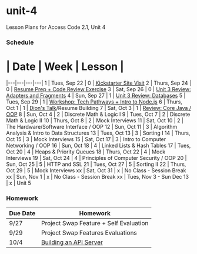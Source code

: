 # unit-4
Lesson Plans for Access Code 2.1, Unit 4

### Schedule

 # |  Date | Week | Lesson |
|---|---|---|---|
1 | Tues, Sep 22 | 0 | [Kickstarter Site Visit](https://www.google.com/maps/preview#!data=!1m4!1m3!1d3023!2d-73.9611116!3d40.7304539!4m13!3m12!1m0!1m1!1s58+Kent+St,+Brooklyn,+NY+11222!3m8!1m3!1d12094!2d-73.9884189!3d40.7313029!3m2!1i1024!2i768!4f13.1&fid=0)
2 | Thurs, Sep 24 | 0 | [Resume Prep + Code Review Exercise](/lessons/2_ProjectSwap.md)
3 | Sat, Sep 26 | 0 | [Unit 3 Review: Adapters and Fragments](/lessons/3_ReviewAdaptersFragments.md)
4 | Sun, Sep 27 | 1 | [Unit 3 Review: Databases](/lessons/4_ReviewDatabases.md)
5 | Tues, Sep 29 | 1 | [Workshop: Tech Pathways + Intro to Node.js](/lessons/5_Nodejs.md)
6 | Thurs, Oct 1 | 1 | [Dion's Talk](/lessons/AccessCodeCareerPaths.pdf)/Resume Building
7 | Sat, Oct 3 | 1 | [Review: Core Java / OOP](/lessons/7_CoreJava.md)
8 | Sun, Oct 4 | 2 | Discrete Math & Logic I
9 | Tues, Oct 7 | 2 | Discrete Math & Logic II
10 | Thurs, Oct 8 | 2 | Mock Interviews
11 | Sat, Oct 10 | 2 | The Hardware/Software Interface / OOP
12 | Sun, Oct 11 | 3 | Algorithm Analysis & Intro to Data Structures
13 | Tues, Oct 13 | 3 | Sorting I
14 | Thurs, Oct 15 | 3 | Mock Interviews
15 | Sat, Oct 17 | 3 | Intro to Computer Networking / OOP
16 | Sun, Oct 18 | 4 | Linked Lists & Hash Tables
17 | Tues, Oct 20 | 4 | Heaps & Priority Queues
18 | Thurs, Oct 22 | 4 | Mock Interviews
19 | Sat, Oct 24 | 4 | Principles of Computer Security / OOP
20 | Sun, Oct 25 | 5 | HTTP and SSL
21 | Tues, Oct 27 | 5 | Sorting II
22 | Thurs, Oct 29 | 5 | Mock Interviews
xx | Sat, Oct 31 | x | No Class - Session Break
xx | Sun, Nov 1 | x | No Class - Session Break
xx | Tues, Nov 3 - Sun Dec 13 | x | Unit 5


### Homework
| Due Date | Homework|  
|---|---|
|9/27 | Project Swap Feature + Self Evaluation  |  
|9/29 | Project Swap Features Evaluations | 
|10/4 | [Building an API Server](/homework/hw3_APIServer.md) | 
